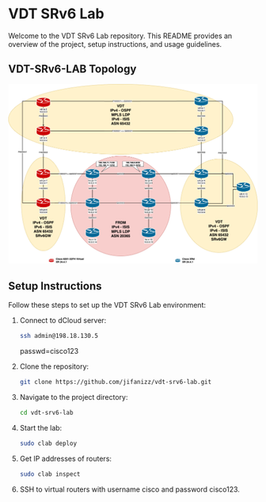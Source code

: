 # VDT SRv6 Lab

Welcome to the VDT SRv6 Lab repository. This README provides an overview of the project, setup instructions, and usage guidelines.

## VDT-SRv6-LAB Topology

![VDT SRv6 Lab Diagram](vdt-srv6-clab.png)

## Setup Instructions

Follow these steps to set up the VDT SRv6 Lab environment:

1. Connect to dCloud server:
    ```sh
    ssh admin@198.18.130.5
    ```
    passwd=cisco123

2. Clone the repository:
    ```sh
    git clone https://github.com/jifanizz/vdt-srv6-lab.git
    ```
3. Navigate to the project directory:
    ```sh
    cd vdt-srv6-lab
    ```
4. Start the lab:
    ```sh
    sudo clab deploy
    ```
5. Get IP addresses of routers:
    ```sh
    sudo clab inspect
    ```
6. SSH to virtual routers with username cisco and password cisco123.

